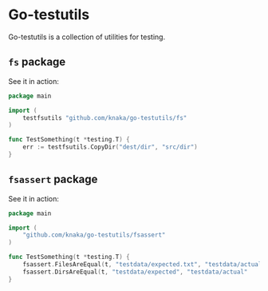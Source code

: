 # Go-testutils

Go-testutils is a collection of utilities for testing.

## `fs` package

See it in action:

```go
package main

import (
	testfsutils "github.com/knaka/go-testutils/fs"
)

func TestSomething(t *testing.T) {
	err := testfsutils.CopyDir("dest/dir", "src/dir")
}
```

## `fsassert` package

See it in action:

```go
package main

import (
	"github.com/knaka/go-testutils/fsassert"
)

func TestSomething(t *testing.T) {
	fsassert.FilesAreEqual(t, "testdata/expected.txt", "testdata/actual.txt")
	fsassert.DirsAreEqual(t, "testdata/expected", "testdata/actual"
}
```
